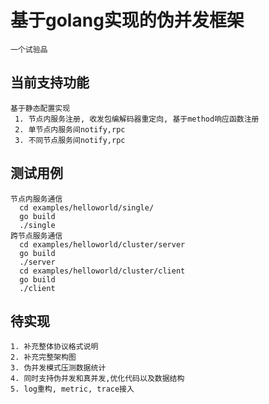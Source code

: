 基于golang实现的伪并发框架
====
    一个试验品

当前支持功能
----
    基于静态配置实现
     1. 节点内服务注册, 收发包编解码器重定向, 基于method响应函数注册
     2. 单节点内服务间notify,rpc
     3. 不同节点服务间notify,rpc
测试用例
----
    节点内服务通信
      cd examples/helloworld/single/
      go build
      ./single
    跨节点服务通信
      cd examples/helloworld/cluster/server
      go build
      ./server
      cd examples/helloworld/cluster/client
      go build
      ./client
待实现
----
    1. 补充整体协议格式说明
    2. 补充完整架构图
    3. 伪并发模式压测数据统计
    4. 同时支持伪并发和真并发,优化代码以及数据结构
    5. log重构, metric, trace接入
